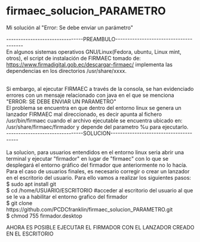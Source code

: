 # firmaec_solucion_PARAMETRO
Mi solución al "Error: Se debe enviar un parámetro"


--------------------------------PREAMBULO---------------------------------------
<br>
En algunos sistemas operativos GNU/Linux(Fedora, ubuntu, Linux mint, otros), el script de instalación de FIRMAEC tomado de: https://www.firmadigital.gob.ec/descargar-firmaec/ 
implementa las dependencias en los directorios /usr/share/xxxx. 


<br>
Si embargo, al ejecutar FIRMAEC a través de la consola, se han evidenciado errores con un mensaje relacionado con java en el que se menciona "ERROR: SE DEBE ENVIAR UN PARAMETRO"


<br>
El problema se encuentra en que dentro del entorno linux se genera un lanzador FIRMAEC mal direccionado, es decir apunta al fichero /usr/bin/firmaec cuando el archivo ejecutable se encuentra ubicado en: /usr/share/firmaec/firmador y depende del parametro %u para ejecutarlo.

<br>
--------------------------------SOLUCION---------------------------------------
<br>

<br>
La solucion, para usuarios entendidos en el entorno linux seria abrir una terminal y ejecutar "firmador" en lugar de "firmaec" con lo que se desplegará el entorno gráfico del firmador que anteriormente no lo hacía. 

<br>
Para el caso de usuarios finales, es necesario corregir o crear un lanzador en el escritorio del usuario. Para ello vamos a realizar los siguientes pasos:
<br>
$ sudo apt install git
<br>
$ cd /home/USUARIO/ESCRITORIO #acceder al escritorio del usuario al que se le va a habilitar el entorno grafico del firmador
<br>
$ git clone https://github.com/PCDCfranklin/firmaec_solucion_PARAMETRO.git
<br>
$ chmod 755 firmador.desktop
<br>

AHORA ES POSIBLE EJECUTAR EL FIRMADOR CON EL LANZADOR CREADO EN EL ESCRITORIO
